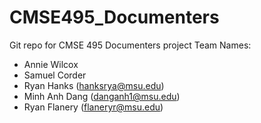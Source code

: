 # CMSE495_Documenters
Git repo for CMSE 495 Documenters project
Team Names:
- Annie Wilcox
- Samuel Corder
- Ryan Hanks (hanksrya@msu.edu)
- Minh Anh Dang (danganh1@msu.edu)
- Ryan Flanery (flaneryr@msu.edu)
